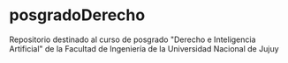 # posgradoDerecho
Repositorio destinado al curso de posgrado "Derecho e Inteligencia Artificial" de la Facultad de Ingeniería de la Universidad Nacional de Jujuy
